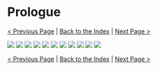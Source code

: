# Prologue

[< Previous Page](./010_CharacterCreation.md) |
[Back to the Index](./000_Index.md) |
[Next Page >](./020_Peragus.md)

![](../resources/images/screenshots/PerMov01.mp4.00_01_37_20.Still003.png)
![](../resources/images/screenshots/PerMov01.mp4.00_01_39_11.Still005.png)
![](../resources/images/screenshots/2021-01-02_21-16-36.png)
![](../resources/images/screenshots/2021-01-02_21-16-47.png)
![](../resources/images/screenshots/2021-01-02_21-16-57.png)
![](../resources/images/screenshots/2021-01-02_21-17-00.png)
![](../resources/images/screenshots/2021-01-02_21-17-09.png)
![](../resources/images/screenshots/2021-01-02_21-17-16.png)
![](../resources/images/screenshots/2021-01-02_21-17-29.png)
![](../resources/images/screenshots/2021-01-02_21-17-39.png)
![](../resources/images/screenshots/2021-01-02_21-17-46.png)

[< Previous Page](./010_CharacterCreation.md) |
[Back to the Index](./000_Index.md) |
[Next Page >](./020_Peragus.md)
